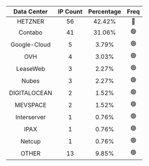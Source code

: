 | Data Center | IP Count | Percentage | Freq |
|:------------:|:--------:|:-----------:|:-----:|
| HETZNER | 56 | 42.42% | 🔴 |
| Contabo | 41 | 31.06% | 🟢 |
| Google-Cloud | 5 | 3.79% | 🟢 |
| OVH | 4 | 3.03% | 🟢 |
| LeaseWeb | 3 | 2.27% | 🟢 |
| Nubes | 3 | 2.27% | 🟢 |
| DIGITALOCEAN | 2 | 1.52% | 🟢 |
| MEVSPACE | 2 | 1.52% | 🟢 |
| Interserver | 1 | 0.76% | 🟢 |
| IPAX | 1 | 0.76% | 🟢 |
| Netcup | 1 | 0.76% | 🟢 |
| OTHER | 13 | 9.85% | 🟢 |